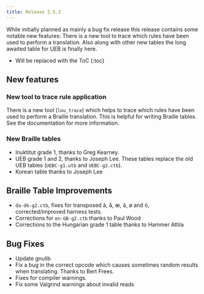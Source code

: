 ```yaml
---
title: Release 2.5.2
---
```


While initially planned as mainly a bug fix release this release contains some notable new features: There is a new tool to trace which rules have been used to perform a translation. Also along with other new tables the long awaited table for UEB is finally here.

* Will be replaced with the ToC
{:toc}

## New features

### New tool to trace rule application

There is a new tool (`lou_trace`) which helps to trace which rules have been used to perform a Braille translation. This is helpful for writing Braille tables. See the documentation for more information.

### New Braille tables
* Inuktitut grade 1, thanks to Greg Kearney.
* UEB grade 1 and 2, thanks to Joseph Lee. These tables replace the old UEB tables (`UEBC-g1.utb` and `UEBC-g2.ctb`).
* Korean table thanks to Joseph Lee

## Braille Table Improvements
* `da-dk-g2.ctb`, fixes for transposed â, å, æ, ä, ø  and ö, corrected/improved harness tests.
* Corrections for `en-GB-g2.ctb` thanks to Paul Wood
* Corrections to the Hungarian grade 1 table thanks to Hammer Attila

## Bug Fixes
* Update gnulib
* Fix a bug in the correct opcode which causes sometimes random results when translating. Thanks to Bert Frees.
* Fixes for compiler warnings.
* Fix some Valgrind warnings about invalid reads
